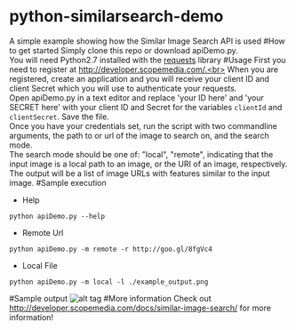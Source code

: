 # python-similarsearch-demo
A simple example showing how the Similar Image Search API is used
#How to get started
Simply clone this repo or download apiDemo.py.<br>
You will need Python2.7 installed with the [requests](http://docs.python-requests.org/en/master/) library
#Usage
First you need to register at http://developer.scopemedia.com/.<br>
When you are registered, create an application and you will receive your client ID and client Secret which you will use to authenticate your requests.<br>
Open apiDemo.py in a text editor and replace 'your ID here' and 'your SECRET here' with your client ID and Secret for the variables <code>clientId</code> and <code>clientSecret</code>. Save the file.<br>
Once you have your credentials set, run the script with two commandline arguments, the path to or url of the image to search on, and the search mode. <br>
The search mode should be one of: "local", "remote", indicating that the input image is a local path to an image, or the URI of an image, respectively.<br>
The output will be a list of image URLs with features similar to the input image.
#Sample execution
* Help
```
python apiDemo.py --help
```

* Remote Url
```
python apiDemo.py -m remote -r http://goo.gl/8fgVc4
```

* Local File
```
python apiDemo.py -m local -l ./example_output.png
```

#Sample output
![alt tag](https://github.com/pantoscope/python-similarsearch-demo/blob/master/example_output.png)
#More information
Check out http://developer.scopemedia.com/docs/similar-image-search/ for more information!


